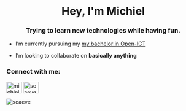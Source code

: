 <h1 align="center">Hey, I'm Michiel</h1>
<h3 align="center">Trying to learn new technologies while having fun.</h3>

- I’m currently pursuing my [my bachelor in Open-ICT](https://husite.nl/open-ict/)

- I’m looking to collaborate on **basically anything**

<h3 align="left">Connect with me:</h3>
<p align="left">
<a href="https://linkedin.com/in/michielvdschaaf" target="blank"><img align="center" src="https://raw.githubusercontent.com/rahuldkjain/github-profile-readme-generator/master/src/images/icons/Social/linked-in-alt.svg" alt="michielvdschaaf" height="30" width="40" /></a>
<a href="https://instagram.com/scaeved" target="blank"><img align="center" src="https://raw.githubusercontent.com/rahuldkjain/github-profile-readme-generator/master/src/images/icons/Social/instagram.svg" alt="scaeved" height="30" width="40" /></a>
</p>

<p><img align="center" src="https://github-readme-stats.vercel.app/api/top-langs?username=scaeve&show_icons=true&theme=dracula&locale=en&layout=compact" alt="scaeve" /></p>
